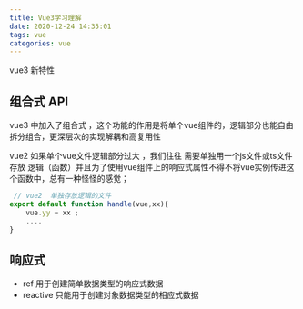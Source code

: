 ```yaml
---
title: Vue3学习理解
date: 2020-12-24 14:35:01
tags: vue
categories: vue
---
```




vue3 新特性

## 组合式 API

vue3 中加入了组合式 ，这个功能的作用是将单个vue组件的，逻辑部分也能自由拆分组合，更深层次的实现解耦和高复用性

vue2 如果单个vue文件逻辑部分过大 ，我们往往 需要单独用一个js文件或ts文件存放 逻辑（函数）并且为了使用vue组件上的响应式属性不得不将vue实例传进这个函数中，总有一种怪怪的感觉；

```js
 // vue2  单独存放逻辑的文件
export default function handle(vue,xx){
    vue.yy = xx ;
    ....
}
```

 

## 响应式

- ref 用于创建简单数据类型的响应式数据
- reactive 只能用于创建对象数据类型的相应式数据